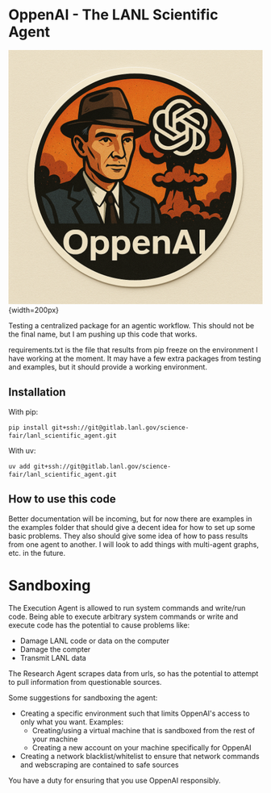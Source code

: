 # OppenAI - The LANL Scientific Agent

![OppenAI Logo](./logos/logo.png){width=200px}

Testing a centralized package for an agentic workflow. This should not be the final name, but I am pushing up this code that works. 

requirements.txt is the file that results from pip freeze on the environment I have working at the moment. 
It may have a few extra packages from testing and examples, but it should provide a working environment.

## Installation
With pip:
```console
pip install git+ssh://git@gitlab.lanl.gov/science-fair/lanl_scientific_agent.git
```

With uv:
```console
uv add git+ssh://git@gitlab.lanl.gov/science-fair/lanl_scientific_agent.git
```

## How to use this code
Better documentation will be incoming, but for now there are examples in the examples folder that should give
a decent idea for how to set up some basic problems. They also should give some idea of how to pass results from
one agent to another. I will look to add things with multi-agent graphs, etc. in the future. 

# Sandboxing
The Execution Agent is allowed to run system commands and write/run code. Being able to execute arbitrary system commands or write
and execute code has the potential to cause problems like:
- Damage LANL code or data on the computer
- Damage the compter
- Transmit LANL data

The Research Agent scrapes data from urls, so has the potential to attempt to pull information from questionable sources.

Some suggestions for sandboxing the agent:
- Creating a specific environment such that limits OppenAI's access to only what you want. Examples:
    - Creating/using a virtual machine that is sandboxed from the rest of your machine
    - Creating a new account on your machine specifically for OppenAI 
- Creating a network blacklist/whitelist to ensure that network commands and webscraping are contained to safe sources

You have a duty for ensuring that you use OppenAI responsibly.

